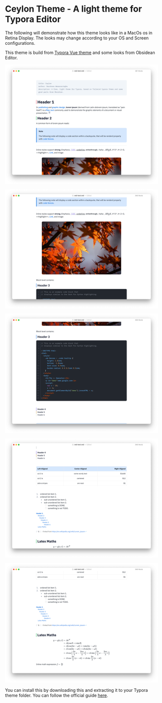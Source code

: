 # Ceylon Theme - A light theme for Typora Editor

The following will demonstrate how this theme looks like in a MacOs os in Retina Display. The looks may change according to your OS and Screen configurations.

This theme is build from [Typora Vue theme](https://github.com/blinkfox/typora-vue-theme) and some looks from Obsidean Editor.

![img](./img/SCR-20240219-ubhu.png)

![img](./img/SCR-20240219-ubss.png)

![img](./img/SCR-20240219-ubul.png)

![img](./img/SCR-20240219-ubwx.png)

![img](./img/SCR-20240219-ubxw.png)

You can install this by downloading this and extracting it to your Typora theme folder. You can follow the official guide [here](https://theme.typora.io/doc/Install-Theme/).
